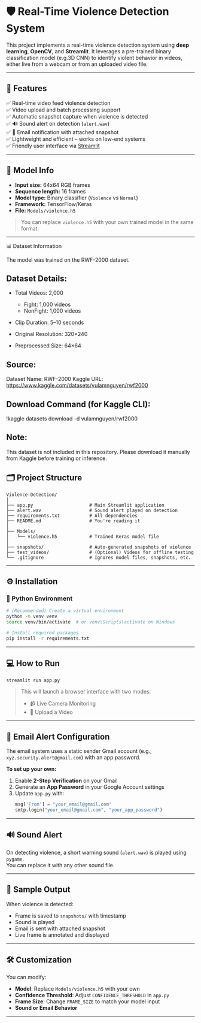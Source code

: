 # 🛡️ Real-Time Violence Detection System

This project implements a real-time violence detection system using **deep learning**, **OpenCV**, and **Streamlit**. It leverages a pre-trained binary classification model (e.g.3D CNN) to identify violent behavior in videos, either live from a webcam or from an uploaded video file.

---

## 🚀 Features

✅ Real-time video feed violence detection  
✅ Video upload and batch processing support  
✅ Automatic snapshot capture when violence is detected  
✅ 🔊 Sound alert on detection (`alert.wav`)  
✅ 📧 Email notification with attached snapshot  
✅ Lightweight and efficient – works on low-end systems  
✅ Friendly user interface via [Streamlit](https://streamlit.io/)

---

## 🧠 Model Info

- **Input size:** 64x64 RGB frames  
- **Sequence length:** 16 frames  
- **Model type:** Binary classifier (`Violence` vs `Normal`)  
- **Framework:** TensorFlow/Keras  
- **File:** `Models/violence.h5`

> You can replace `violence.h5` with your own trained model in the same format.

---
📊 Dataset Information

The model was trained on the RWF-2000 dataset.

Dataset Details:
----------------
- Total Videos: 2,000
  - Fight: 1,000 videos
  - NonFight: 1,000 videos

- Clip Duration: 5–10 seconds
- Original Resolution: 320×240
- Preprocessed Size: 64×64

Source:
-------
Dataset Name: RWF-2000
Kaggle URL: https://www.kaggle.com/datasets/vulamnguyen/rwf2000

Download Command (for Kaggle CLI):
-----------------------------------
!kaggle datasets download -d vulamnguyen/rwf2000

Note:
-----
This dataset is not included in this repository.
Please download it manually from Kaggle before training or inference.


## 🗂️ Project Structure

```
Violence-Detection/
│
├── app.py                     # Main Streamlit application
├── alert.wav                  # Sound alert played on detection
├── requirements.txt           # All dependencies
├── README.md                  # You're reading it
│
├── Models/
│   └── violence.h5            # Trained Keras model file
│
├── snapshots/                 # Auto-generated snapshots of violence
├── test_videos/               # (Optional) Videos for offline testing
└── .gitignore                 # Ignores model files, snapshots, etc.
```

---

## ⚙️ Installation

### 🐍 Python Environment

```bash
# (Recommended) Create a virtual environment
python -m venv venv
source venv/bin/activate  # or venv\Scripts\activate on Windows

# Install required packages
pip install -r requirements.txt
```

---

## 💻 How to Run

```bash
streamlit run app.py
```

> This will launch a browser interface with two modes:
> - 📹 Live Camera Monitoring
> - 📁 Upload a Video

---

## 📧 Email Alert Configuration

The email system uses a static sender Gmail account (e.g., `xyz.security.alert@gmail.com`) with an app password.

**To set up your own:**
1. Enable **2-Step Verification** on your Gmail
2. Generate an **App Password** in your Google Account settings
3. Update `app.py` with:
   ```python
   msg['From'] = "your_email@gmail.com"
   smtp.login("your_email@gmail.com", "your_app_password")
   ```

---

## 🔊 Sound Alert

On detecting violence, a short warning sound (`alert.wav`) is played using `pygame`.  
You can replace it with any other sound file.

---

## 🧪 Sample Output

When violence is detected:
- Frame is saved to `snapshots/` with timestamp
- Sound is played
- Email is sent with attached snapshot
- Live frame is annotated and displayed

---

## 🛠️ Customization

You can modify:
- **Model**: Replace `Models/violence.h5` with your own
- **Confidence Threshold**: Adjust `CONFIDENCE_THRESHOLD` in `app.py`
- **Frame Size**: Change `FRAME_SIZE` to match your model input
- **Sound or Email Behavior**

---


